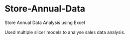# Store-Annual-Data
Store Annual Data Analysis using Excel</a></h3>
				  <p>Used multiple slicer models to analyse sales data analysis.
